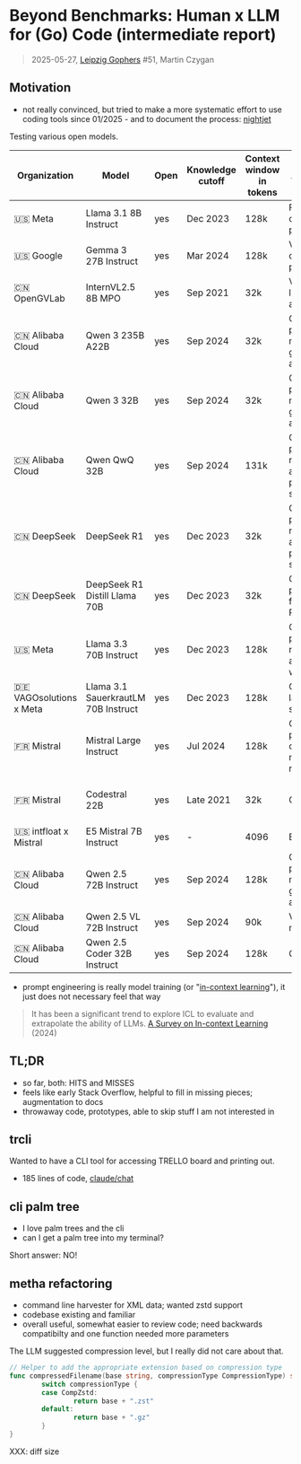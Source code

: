 # Beyond Benchmarks: Human x LLM for (Go) Code (intermediate report)

> 2025-05-27, [Leipzig Gophers](https://golangleipzig.space) #51, Martin Czygan

## Motivation

* not really convinced, but tried to make a more systematic effort to use
  coding tools since 01/2025 - and to document the process:
[nightjet](https://github.com/miku/nightjet)

Testing various open models.

| Organization                     | Model                               | Open | Knowledge cutoff | Context window in tokens | Advantages                                                        | Limitations                | Recommended settings                    |
|----------------------------------|-------------------------------------|------|------------------|--------------------------|-------------------------------------------------------------------|----------------------------|-----------------------------------------|
| 🇺🇸 Meta                        | Llama 3.1 8B Instruct               | yes  | Dec 2023         | 128k                     | Fastest overall performance                                       | -                          | default                                 |
| 🇺🇸 Google                      | Gemma 3 27B Instruct                | yes  | Mar 2024         | 128k                     | Vision, great overall performance                                 | -                          | default                                 |
| 🇨🇳 OpenGVLab                   | InternVL2.5 8B MPO                  | yes  | Sep 2021         | 32k                      | Vision, lightweight and fast                                      | -                          | default                                 |
| 🇨🇳 Alibaba Cloud               | Qwen 3 235B A22B                    | yes  | Sep 2024         | 32k                      | Great overall performance, multilingual, global affairs, logic    | -                          | default                                 |
| 🇨🇳 Alibaba Cloud               | Qwen 3 32B                          | yes  | Sep 2024         | 32k                      | Good overall performance, multilingual, global affairs, logic     | -                          | default                                 |
| 🇨🇳 Alibaba Cloud               | Qwen QwQ 32B                        | yes  | Sep 2024         | 131k                     | Good overall performance, reasoning and problem-solving           | Political bias             | default, temp=0.6, top_p=0.95           |
| 🇨🇳 DeepSeek                    | DeepSeek R1                         | yes  | Dec 2023         | 32k                      | Great overall performance, reasoning and problem-solving          | Censorship, political bias | default                                 |
| 🇨🇳 DeepSeek                    | DeepSeek R1 Distill Llama 70B       | yes  | Dec 2023         | 32k                      | Good overall performance, faster than R1                          | Censorship, political bias | default, temp=0.7, top_p=0.8            |
| 🇺🇸 Meta                        | Llama 3.3 70B Instruct              | yes  | Dec 2023         | 128k                     | Good overall performance, reasoning and creative writing          | -                          | default, temp=0.7, top_p=0.8            |
| 🇩🇪 VAGOsolutions x Meta        | Llama 3.1 SauerkrautLM 70B Instruct | yes  | Dec 2023         | 128k                     | German language skills                                            | -                          | default                                 |
| 🇫🇷 Mistral                     | Mistral Large Instruct              | yes  | Jul 2024         | 128k                     | Good overall performance, coding and multilingual reasoning       | -                          | default                                 |
| 🇫🇷 Mistral                     | Codestral 22B                       | yes  | Late 2021        | 32k                      | Coding tasks                                                      | -                          | temp=0.2, top_p=0.1, temp=0.6, top_p=0.7|
| 🇺🇸 intfloat x Mistral          | E5 Mistral 7B Instruct              | yes  | -                | 4096                     | Embeddings                                                        | API Only                   | -                                       |
| 🇨🇳 Alibaba Cloud               | Qwen 2.5 72B Instruct               | yes  | Sep 2024         | 128k                     | Good overall performance, multilingual, global affairs, logic     | -                          | default, temp=0.2, top_p=0.1            |
| 🇨🇳 Alibaba Cloud               | Qwen 2.5 VL 72B Instruct            | yes  | Sep 2024         | 90k                      | Vision, multilingual                                              | -                          | default                                 |
| 🇨🇳 Alibaba Cloud               | Qwen 2.5 Coder 32B Instruct         | yes  | Sep 2024         | 128k                     | Coding tasks                                                      | -                          | default, temp=0.2, top_p=0.1            |

* prompt engineering is really model training (or "[in-context learning](https://arxiv.org/pdf/2301.00234)"), it
  just does not necessary feel that way

> It has been a significant trend to explore ICL to evaluate and extrapolate
> the ability of LLMs. [A Survey on In-context
> Learning](https://arxiv.org/pdf/2301.00234) (2024)

## TL;DR

* so far, both: HITS and MISSES
* feels like early Stack Overflow, helpful to fill in missing pieces; augmentation to docs
* throwaway code, prototypes, able to skip stuff I am not interested in

## trcli

Wanted to have a CLI tool for accessing TRELLO board and printing out.

* 185 lines of code, [claude/chat](https://claude.ai/chat/79da6368-24b9-4d17-bbf7-df57b0219b3b)

## cli palm tree

* I love palm trees and the cli
* can I get a palm tree into my terminal?

Short answer: NO!

## metha refactoring

* command line harvester for XML data; wanted zstd support
* codebase existing and familiar
* overall useful, somewhat easier to review code; need backwards compatibilty and one function needed more parameters

The LLM suggested compression level, but I really did not care about that.

```go
// Helper to add the appropriate extension based on compression type
func compressedFilename(base string, compressionType CompressionType) string {
        switch compressionType {
        case CompZstd:
                return base + ".zst"
        default:
                return base + ".gz"
        }
}
```

XXX: diff size


